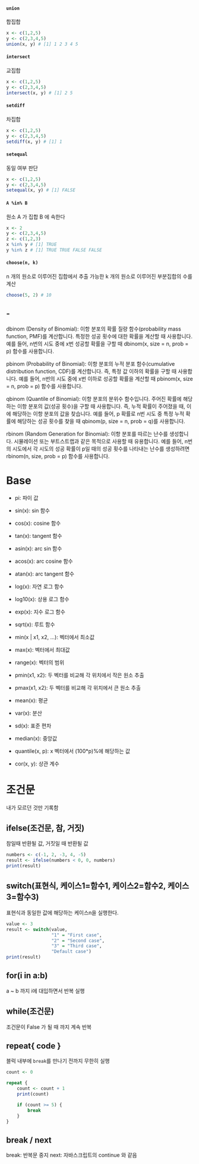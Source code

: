 #### `union`

합집합

```r
x <- c(1,2,5)
y <- c(2,3,4,5)
union(x, y) # [1] 1 2 3 4 5
```

#### `intersect`

교집합

```r
x <- c(1,2,5)
y <- c(2,3,4,5)
intersect(x, y) # [1] 2 5
```

#### `setdiff`

차집합

```r
x <- c(1,2,5)
y <- c(2,3,4,5)
setdiff(x, y) # [1] 1
```

#### `setequal`

동일 여부 판단

```r
x <- c(1,2,5)
y <- c(2,3,4,5)
setequal(x, y) # [1] FALSE
```

#### `A %in% B`

원소 A 가 집합 B 에 속한다

```r
x <- 2
y <- c(2,3,4,5)
z <- c(1,2,3)
x %in% y # [1] TRUE
y %in% z # [1] TRUE TRUE FALSE FALSE
```

#### `choose(n, k)`

n 개의 원소로 이루어진 집합에서 추출 가능한 k 개의 원소로 이루어진 부분집합의 수를 계산

```r
choose(5, 2) # 10
```

## -

dbinom (Density of Binomial):
이항 분포의 확률 질량 함수(probability mass function, PMF)를 계산합니다. 특정한 성공 횟수에 대한 확률을 계산할 때 사용합니다. 예를 들어, n번의 시도 중에 x번 성공할 확률을 구할 때 dbinom(x, size = n, prob = p) 함수를 사용합니다.

pbinom (Probability of Binomial):
이항 분포의 누적 분포 함수(cumulative distribution function, CDF)를 계산합니다. 즉, 특정 값 이하의 확률을 구할 때 사용합니다. 예를 들어, n번의 시도 중에 x번 이하로 성공할 확률을 계산할 때 pbinom(x, size = n, prob = p) 함수를 사용합니다.

qbinom (Quantile of Binomial):
이항 분포의 분위수 함수입니다. 주어진 확률에 해당하는 이항 분포의 값(성공 횟수)을 구할 때 사용합니다. 즉, 누적 확률이 주어졌을 때, 이에 해당하는 이항 분포의 값을 찾습니다. 예를 들어, p 확률로 n번 시도 중 특정 누적 확률에 해당하는 성공 횟수를 찾을 때 qbinom(p, size = n, prob = q)를 사용합니다.

rbinom (Random Generation for Binomial):
이항 분포를 따르는 난수를 생성합니다. 시뮬레이션 또는 부트스트랩과 같은 목적으로 사용할 때 유용합니다. 예를 들어, n번의 시도에서 각 시도의 성공 확률이 p일 때의 성공 횟수를 나타내는 난수를 생성하려면 rbinom(n, size, prob = p) 함수를 사용합니다.

# Base

- pi: 파이 값

- sin(x): sin 함수
- cos(x): cosine 함수
- tan(x): tangent 함수
- asin(x): arc sin 함수
- acos(x): arc cosine 함수
- atan(x): arc tangent 함수

- log(x): 자연 로그 함수
- log10(x): 상용 로그 함수
- exp(x): 지수 로그 함수
- sqrt(x): 루트 함수

- min(x | x1, x2, ...): 벡터에서 최소값
- max(x): 벡터에서 최대값
- range(x): 벡터의 범위

- pmin(x1, x2): 두 벡터를 비교해 각 위치에서 작은 원소 추출
- pmax(x1, x2): 두 벡터를 비교해 각 위치에서 큰 원소 추출

- mean(x): 평균
- var(x): 분산
- sd(x): 표준 편차
- median(x): 중앙값
- quantile(x, p): x 벡터에서 (100*p)%에 해당하는 값
- cor(x, y): 상관 계수

# 조건문

내가 모르던 것만 기록함

## ifelse(조건문, 참, 거짓)

참일때 반환될 값, 거짓일 때 반환될 값

```r
numbers <- c(-1, 2, -3, 4, -5)
result <- ifelse(numbers < 0, 0, numbers)
print(result)
```

## switch(표현식, 케이스1=함수1, 케이스2=함수2, 케이스3=함수3)

표현식과 동일한 값에 해당하는 케이스n을 실행한다.

```r
value <- 3
result <- switch(value,
                 "1" = "First case",
                 "2" = "Second case",
                 "3" = "Third case",
                 "Default case")
print(result)
```

## for(i in a:b)

a ~ b 까지 i에 대입하면서 반복 실행

## while(조건문)

조건문이 False 가 될 때 까지 계속 반복

## repeat{ code }

블럭 내부에 `break`를 만나기 전까지 무한히 실행

```r
count <- 0

repeat {
    count <- count + 1
    print(count)

    if (count >= 5) {
        break
    }
}
```

## break / next

break: 반복문 중지
next: 자바스크립트의 continue 와 같음




















